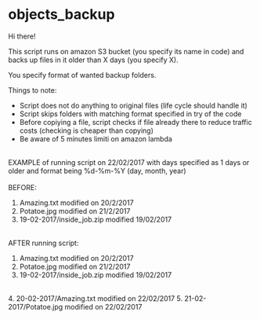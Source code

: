 # objects_backup

Hi there!

This script runs on amazon S3 bucket (you specify its name in code) and backs up files in it older than X days (you specify X).

You specify format of wanted backup folders.

Things to note:
<br>
* Script does not do anything to original files (life cycle should handle it)
* Script skips folders with matching format specified in try of the code
* Before copiying a file, script checks if file already there to reduce traffic costs (checking is cheaper than copying)
* Be aware of 5 minutes limiti on amazon lambda
<br>
EXAMPLE of running script on 22/02/2017 with days specified as 1 days or older and format being %d-%m-%Y (day, month, year)
<br><br>
BEFORE:

1. Amazing.txt modified on 20/2/2017
2. Potatoe.jpg modified on 21/2/2017
4. 19-02-2017/inside_job.zip modified 19/02/2017

<br>
AFTER running script:

1. Amazing.txt modified on 20/2/2017
2. Potatoe.jpg modified on 21/2/2017
3. 19-02-2017/inside_job.zip modified 19/02/2017
<br>
4. 20-02-2017/Amazing.txt modified on 22/02/2017
5. 21-02-2017/Potatoe.jpg modified on 22/02/2017
